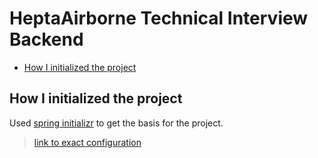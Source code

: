 # HeptaAirborne Technical Interview Backend <!-- omit in toc -->

- [How I initialized the project](#how-i-initialized-the-project)

## How I initialized the project

Used [spring initializr](https://start.spring.io/) to get the basis for the project.
> [link to exact configuration](https://start.spring.io/#!type=maven-project&language=java&platformVersion=3.1.4&packaging=jar&jvmVersion=17&groupId=com.hainterview&artifactId=backend&name=backend&description=HeptaAirborne%20technical%20exercise&packageName=com.hainterview.backend&dependencies=postgresql,data-jpa,liquibase,lombok,web,h2)
